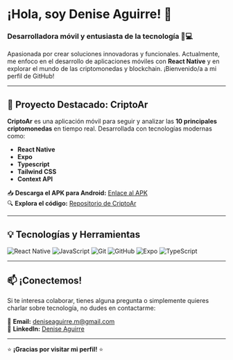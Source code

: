 # ¡Hola, soy Denise Aguirre! 👋

### Desarrolladora móvil y entusiasta de la tecnología 📱💻

Apasionada por crear soluciones innovadoras y funcionales. Actualmente, me enfoco en el desarrollo de aplicaciones móviles con **React Native** y en explorar el mundo de las criptomonedas y blockchain. ¡Bienvenido/a a mi perfil de GitHub!

---

## 🚀 Proyecto Destacado: **CriptoAr**

**CriptoAr** es una aplicación móvil para seguir y analizar las **10 principales criptomonedas** en tiempo real. Desarrollada con tecnologías modernas como:

- **React Native**
- **Expo**
- **Typescript**
- **Tailwind CSS**
- **Context API**

📥 **Descarga el APK para Android:** [Enlace al APK](https://drive.google.com/file/d/1GiaJ-u0Txki5JNIM0hFQnVqPqy7zB-Nx/view?usp=sharing)  
🔍 **Explora el código:** [Repositorio de CriptoAr](https://github.com/DeniseAguirre/criptoar)

---

## 💡 Tecnologías y Herramientas

![React Native](https://img.shields.io/badge/React_Native-61DAFB?style=for-the-badge&logo=react&logoColor=white)
![JavaScript](https://img.shields.io/badge/JavaScript-F7DF1E?style=for-the-badge&logo=javascript&logoColor=black)
![Git](https://img.shields.io/badge/Git-E44C30?style=for-the-badge&logo=git&logoColor=white)
![GitHub](https://img.shields.io/badge/GitHub-181717?style=for-the-badge&logo=github&logoColor=white)
![Expo](https://img.shields.io/badge/Expo-000020?style=for-the-badge&logo=expo&logoColor=white)
![TypeScript](https://img.shields.io/badge/TypeScript-1750cb?style=for-the-badge&logo=typescript&logoColor=white)


---


## 📫 ¡Conectemos!

Si te interesa colaborar, tienes alguna pregunta o simplemente quieres charlar sobre tecnología, no dudes en contactarme:

📧 **Email:** deniseaguirre.m@gmail.com  
💼 **LinkedIn:** [Denise Aguirre](https://www.linkedin.com/in/denise-aguirre-m/)  

---

⭐ **¡Gracias por visitar mi perfil!** ⭐  

